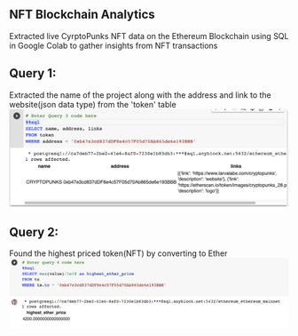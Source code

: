 ## NFT Blockchain Analytics
Extracted live CyrptoPunks NFT data on the Ethereum Blockchain using SQL in Google Colab to gather insights from NFT transactions

## Query 1:
Extracted the name of the project along with the address and link to the website(json data type) from the 'token' table
![alt text](https://github.com/mkimball14/blockchain_analytics/blob/main/images/query3.png "Query 3")

## Query 2: 
Found the highest priced token(NFT) by converting to Ether
![alt text](https://github.com/mkimball14/blockchain_analytics/blob/main/images/query4.png "Query 4")
